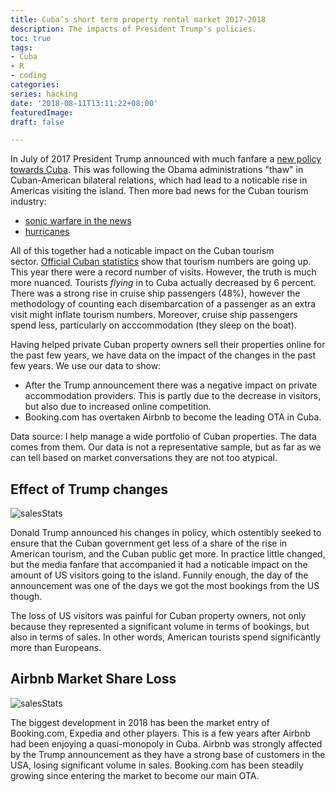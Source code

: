 ```yaml
---
title: Cuba’s short term property rental market 2017-2018
description: The impacts of President Trump's policies.
toc: true
tags:
- Cuba
- R
- coding
categories:
series: hacking
date: '2018-08-11T13:11:22+08:00'
featuredImage:
draft: false

---
```


In July of 2017 President Trump announced with much fanfare a [new policy towards Cuba](https://www.bbc.com/news/av/world-us-canada-42345919/what-s-changed-in-us-cuba-relations-under-trump). This was following the Obama administrations "thaw" in Cuban-American bilateral relations, which had lead to a noticable rise in Americas visiting the island. Then more bad news for the Cuban tourism industry:

-   [sonic warfare in the news](https://en.wikipedia.org/wiki/Havana_syndrome)
-   [hurricanes](https://www.9news.com.au/world/2019/01/29/05/49/cuba-hurricane-three-dead-eastern-havana)

All of this together had a noticable impact on the Cuban tourism sector. [Official Cuban statistics](http://www.escambray.cu/2018/cuba-mira-con-fuerza-a-los-cinco-millones-de-visitantes-extranjeros-en-2019/) show that tourism numbers are going up. This year there were a record number of visits. However, the truth is much more nuanced. Tourists *flying* in to Cuba actually decreased by 6 percent. There was a strong rise in cruise ship passengers (48%), however the methodology of counting each disembarcation of a passenger as an extra visit might inflate tourism numbers. Moreover, cruise ship passengers spend less, particularly on acccommodation (they sleep on the boat).

Having helped private Cuban property owners sell their properties online for the past few years, we have data on the impact of the changes in the past few years. We use our data to show:

-   After the Trump announcement there was a negative impact on private accommodation providers. This is partly due to the decrease in visitors, but also due to increased online competition.
-   Booking.com has overtaken Airbnb to become the leading OTA in Cuba.

Data source: I help manage a wide portfolio of Cuban properties. The data comes from them. Our data is not a representative sample, but as far as we can tell based on market conversations they are not too atypical.

Effect of Trump changes
-----------------------

![salesStats](http://boazsobrado.com/images/salesNationality.png)

Donald Trump announced his changes in policy, which ostentibly seeked to ensure that the Cuban government get less of a share of the rise in American tourism, and the Cuban public get more. In practice little changed, but the media fanfare that accompanied it had a noticable impact on the amount of US visitors going to the island. Funnily enough, the day of the announcement was one of the days we got the most bookings from the US though.

The loss of US visitors was painful for Cuban property owners, not only because they represented a significant volume in terms of bookings, but also in terms of sales. In other words, American tourists spend significantly more than Europeans.

Airbnb Market Share Loss
------------------------

![salesStats](http://boazsobrado.com/images/salesChannel.png)

The biggest development in 2018 has been the market entry of Booking.com, Expedia and other players. This is a few years after Airbnb had been enjoying a quasi-monopoly in Cuba. Airbnb was strongly affected by the Trump announcement as they have a strong base of customers in the USA, losing significant volume in sales. Booking.com has been steadily growing since entering the market to become our main OTA.
